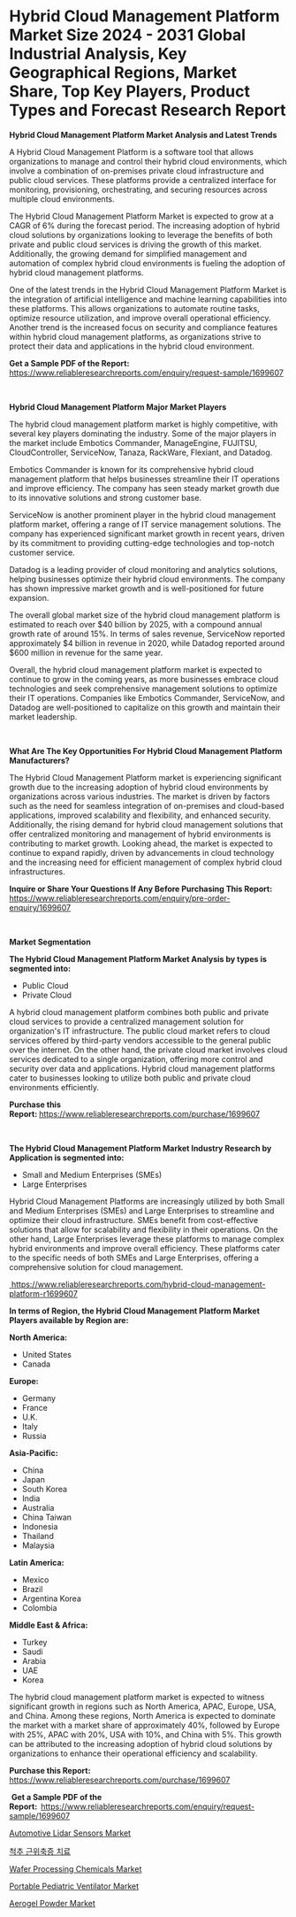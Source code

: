 <p><h1>Hybrid Cloud Management Platform Market Size 2024 - 2031 Global Industrial Analysis, Key Geographical Regions, Market Share, Top Key Players, Product Types and Forecast Research Report</h1></p><p><strong>Hybrid Cloud Management Platform Market Analysis and Latest Trends</strong></p>
<p><p>A Hybrid Cloud Management Platform is a software tool that allows organizations to manage and control their hybrid cloud environments, which involve a combination of on-premises private cloud infrastructure and public cloud services. These platforms provide a centralized interface for monitoring, provisioning, orchestrating, and securing resources across multiple cloud environments.</p><p>The Hybrid Cloud Management Platform Market is expected to grow at a CAGR of 6% during the forecast period. The increasing adoption of hybrid cloud solutions by organizations looking to leverage the benefits of both private and public cloud services is driving the growth of this market. Additionally, the growing demand for simplified management and automation of complex hybrid cloud environments is fueling the adoption of hybrid cloud management platforms.</p><p>One of the latest trends in the Hybrid Cloud Management Platform Market is the integration of artificial intelligence and machine learning capabilities into these platforms. This allows organizations to automate routine tasks, optimize resource utilization, and improve overall operational efficiency. Another trend is the increased focus on security and compliance features within hybrid cloud management platforms, as organizations strive to protect their data and applications in the hybrid cloud environment.</p></p>
<p><strong>Get a Sample PDF of the Report:&nbsp;</strong> <a href="https://www.reliableresearchreports.com/enquiry/request-sample/1699607">https://www.reliableresearchreports.com/enquiry/request-sample/1699607</a></p>
<p>&nbsp;</p>
<p><strong>Hybrid Cloud Management Platform Major Market Players</strong></p>
<p><p>The hybrid cloud management platform market is highly competitive, with several key players dominating the industry. Some of the major players in the market include Embotics Commander, ManageEngine, FUJITSU, CloudController, ServiceNow, Tanaza, RackWare, Flexiant, and Datadog.</p><p>Embotics Commander is known for its comprehensive hybrid cloud management platform that helps businesses streamline their IT operations and improve efficiency. The company has seen steady market growth due to its innovative solutions and strong customer base.</p><p>ServiceNow is another prominent player in the hybrid cloud management platform market, offering a range of IT service management solutions. The company has experienced significant market growth in recent years, driven by its commitment to providing cutting-edge technologies and top-notch customer service.</p><p>Datadog is a leading provider of cloud monitoring and analytics solutions, helping businesses optimize their hybrid cloud environments. The company has shown impressive market growth and is well-positioned for future expansion.</p><p>The overall global market size of the hybrid cloud management platform is estimated to reach over $40 billion by 2025, with a compound annual growth rate of around 15%. In terms of sales revenue, ServiceNow reported approximately $4 billion in revenue in 2020, while Datadog reported around $600 million in revenue for the same year.</p><p>Overall, the hybrid cloud management platform market is expected to continue to grow in the coming years, as more businesses embrace cloud technologies and seek comprehensive management solutions to optimize their IT operations. Companies like Embotics Commander, ServiceNow, and Datadog are well-positioned to capitalize on this growth and maintain their market leadership.</p></p>
<p>&nbsp;</p>
<p><strong>What Are The Key Opportunities For Hybrid Cloud Management Platform Manufacturers?</strong></p>
<p><p>The Hybrid Cloud Management Platform market is experiencing significant growth due to the increasing adoption of hybrid cloud environments by organizations across various industries. The market is driven by factors such as the need for seamless integration of on-premises and cloud-based applications, improved scalability and flexibility, and enhanced security. Additionally, the rising demand for hybrid cloud management solutions that offer centralized monitoring and management of hybrid environments is contributing to market growth. Looking ahead, the market is expected to continue to expand rapidly, driven by advancements in cloud technology and the increasing need for efficient management of complex hybrid cloud infrastructures.</p></p>
<p><strong>Inquire or Share Your Questions If Any Before Purchasing This Report:</strong> <a href="https://www.reliableresearchreports.com/enquiry/pre-order-enquiry/1699607">https://www.reliableresearchreports.com/enquiry/pre-order-enquiry/1699607</a></p>
<p>&nbsp;</p>
<p><strong>Market Segmentation</strong></p>
<p><strong>The Hybrid Cloud Management Platform Market Analysis by types is segmented into:</strong></p>
<p><ul><li>Public Cloud</li><li>Private Cloud</li></ul></p>
<p><p>A hybrid cloud management platform combines both public and private cloud services to provide a centralized management solution for organization's IT infrastructure. The public cloud market refers to cloud services offered by third-party vendors accessible to the general public over the internet. On the other hand, the private cloud market involves cloud services dedicated to a single organization, offering more control and security over data and applications. Hybrid cloud management platforms cater to businesses looking to utilize both public and private cloud environments efficiently.</p></p>
<p><strong>Purchase this Report:&nbsp;</strong><a href="https://www.reliableresearchreports.com/purchase/1699607">https://www.reliableresearchreports.com/purchase/1699607</a></p>
<p>&nbsp;</p>
<p><strong>The Hybrid Cloud Management Platform Market Industry Research by Application is segmented into:</strong></p>
<p><ul><li>Small and Medium Enterprises (SMEs)</li><li>Large Enterprises</li></ul></p>
<p><p>Hybrid Cloud Management Platforms are increasingly utilized by both Small and Medium Enterprises (SMEs) and Large Enterprises to streamline and optimize their cloud infrastructure. SMEs benefit from cost-effective solutions that allow for scalability and flexibility in their operations. On the other hand, Large Enterprises leverage these platforms to manage complex hybrid environments and improve overall efficiency. These platforms cater to the specific needs of both SMEs and Large Enterprises, offering a comprehensive solution for cloud management.</p></p>
<p><a href="https://www.reliableresearchreports.com/hybrid-cloud-management-platform-r1699607">&nbsp;https://www.reliableresearchreports.com/hybrid-cloud-management-platform-r1699607</a></p>
<p><strong>In terms of Region, the Hybrid Cloud Management Platform Market Players available by Region are:</strong></p>
<p>
    <p> <strong> North America: </strong>
        <ul>
            <li>United States</li>
            <li>Canada</li>
        </ul>
        </p> 
    <p> <strong> Europe: </strong>
        <ul>
            <li>Germany</li>
            <li>France</li>
            <li>U.K.</li>
            <li>Italy</li>
            <li>Russia</li>
        </ul>
        </p> 
    <p> <strong> Asia-Pacific: </strong>
        <ul>
            <li>China</li>
            <li>Japan</li>
            <li>South Korea</li>
            <li>India</li>
            <li>Australia</li>
            <li>China Taiwan</li>
            <li>Indonesia</li>
            <li>Thailand</li>
            <li>Malaysia</li>
        </ul>
        </p> 
    <p> <strong> Latin America: </strong>
        <ul>
            <li>Mexico</li>
            <li>Brazil</li>
            <li>Argentina Korea</li>
            <li>Colombia</li>
        </ul>
        </p> 
    <p> <strong> Middle East & Africa: </strong>
        <ul>
            <li>Turkey</li>
            <li>Saudi</li>
            <li>Arabia</li>
            <li>UAE</li>
            <li>Korea</li>
        </ul>
    </p>
    </p>
<p><p>The hybrid cloud management platform market is expected to witness significant growth in regions such as North America, APAC, Europe, USA, and China. Among these regions, North America is expected to dominate the market with a market share of approximately 40%, followed by Europe with 25%, APAC with 20%, USA with 10%, and China with 5%. This growth can be attributed to the increasing adoption of hybrid cloud solutions by organizations to enhance their operational efficiency and scalability.</p></p>
<p><strong>Purchase this Report: </strong><a href="https://www.reliableresearchreports.com/purchase/1699607">https://www.reliableresearchreports.com/purchase/1699607</a></p>
<p>&nbsp;<strong>Get a Sample PDF of the Report:&nbsp;&nbsp;</strong><a href="https://www.reliableresearchreports.com/enquiry/request-sample/1699607">https://www.reliableresearchreports.com/enquiry/request-sample/1699607</a></p>
<p><strong></strong></p>
<p><p><a href="https://www.linkedin.com/pulse/automotive-lidar-sensors-market-size-reveals-best-marketing-brhde">Automotive Lidar Sensors Market</a></p><p><a href="https://github.com/CarmellaLang1/Market-Research-Report-List-1/blob/main/170024464466.md">척추 근위축증 치료</a></p><p><a href="https://github.com/globismark/Market-Research-Report-List-3/blob/main/wafer-processing-chemicals-market.md">Wafer Processing Chemicals Market</a></p><p><a href="https://www.linkedin.com/pulse/portable-pediatric-ventilator-market-trends-forecast-competitive-kjjqf">Portable Pediatric Ventilator Market</a></p><p><a href="https://github.com/prosalinda88/Market-Research-Report-List-4/blob/main/aerogel-powder-market.md">Aerogel Powder Market</a></p></p>